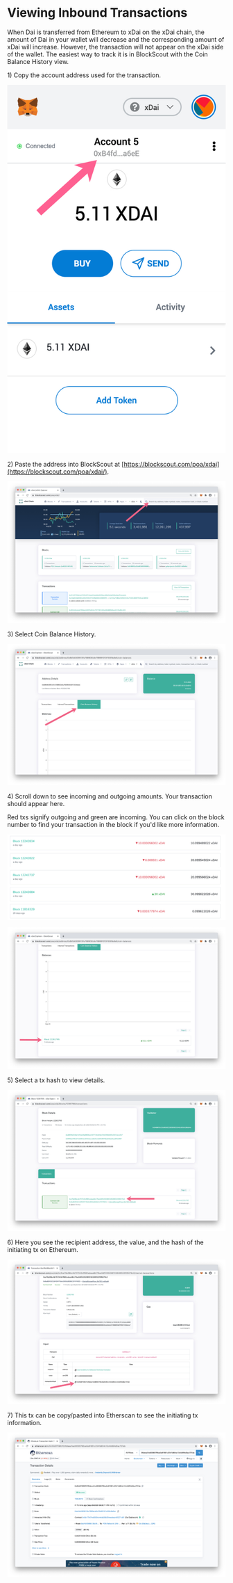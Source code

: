 # Viewing Inbound Transactions

When Dai is transferred from Ethereum to xDai on the xDai chain, the amount of Dai in your wallet will decrease and the corresponding amount of xDai will increase. However, the transaction will not appear on the xDai side of the wallet.  The easiest way to track it is in BlockScout with the Coin Balance History view.

1\) Copy the account address used for the transaction.

![Copy Address - you can be connected to Ethereum or xDai, it is the same address on both chains.](../../.gitbook/assets/tut22.jpg)

2\) Paste the address into BlockScout at [https://blockscout.com/poa/xdai](https://blockscout.com/poa/xdai/).

![](../../.gitbook/assets/tut2.jpg)

3\) Select Coin Balance History.

![](../../.gitbook/assets/tut3%20%281%29.jpg)

4\) Scroll down to see incoming and outgoing amounts.  Your transaction should appear here.

Red txs signify outgoing and green are incoming. You can click on the block number to find your transaction in the block if you'd like more information. 

![](../../.gitbook/assets/tut5.jpg)

![Click the block for more details](../../.gitbook/assets/tut6.jpg)

5\) Select a tx hash to view details.

![](../../.gitbook/assets/tut9.jpg)

6\) Here you see the recipient address, the value, and the hash of the initiating tx on Ethereum.

![](../../.gitbook/assets/tut10.jpg)

7\) This tx can be copy/pasted into Etherscan to see the initiating tx information.

![](../../.gitbook/assets/tut11.jpg)

